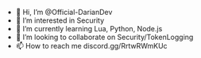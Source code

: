 - 👋 Hi, I’m @Official-DarianDev
- 👀 I’m interested in Security
- 🌱 I’m currently learning Lua, Python, Node.js
- 💞️ I’m looking to collaborate on Security/TokenLogging
- 📫 How to reach me discord.gg/RrtwRWmKUc
